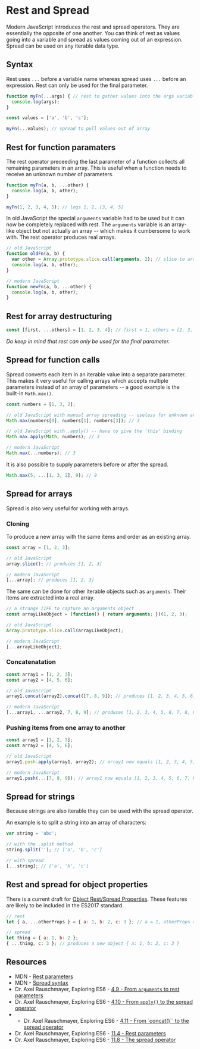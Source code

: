 # Rest and Spread

Modern JavaScript introduces the rest and spread operators.
They are essentially the opposite of one another.
You can think of rest as values going into a variable and spread as values coming out of an expression.
Spread can be used on any iterable data type.

## Syntax

Rest uses `...` before a variable name whereas spread uses `...` before an expression.
Rest can only be used for the final parameter.

```javascript
function myFn(...args) { // rest to gather values into the args variable
  console.log(args);
}

const values = ['a', 'b', 'c'];

myFn(...values); // spread to pull values out of array
```

## Rest for function paramaters

The rest operator preceeding the last parameter of a function collects all remaining parameters in an array.
This is useful when a function needs to receive an unknown number of parameters.

```javascript
function myFn(a, b, ...other) {
  console.log(a, b, other);
}

myFn(1, 2, 3, 4, 5); // logs 1, 2, [3, 4, 5]
```

In old JavaScript the special `arguments` variable had to be used but it can now be completely replaced with rest.
The `arguments` variable is an array-like object but not actually an array -- which makes it cumbersome to work with.
The rest operator produces real arrays.

```javascript
// old JavaScript
function oldFn(a, b) {
  var other = Array.prototype.slice.call(arguments, 2); // slice to array of remaining parameters
  console.log(a, b, other);
}

// modern JavaScript
function newFn(a, b, ...other) {
  console.log(a, b, other);
}
```

## Rest for array destructuring

```javascript
const [first, ...others] = [1, 2, 3, 4]; // first = 1, others = [2, 3, 4]
```

_Do keep in mind that rest can only be used for the final parameter._

## Spread for function calls

Spread converts each item in an iterable value into a separate parameter.
This makes it very useful for calling arrays which accepts multiple parameters instead of an array of parameters -- a good example is the built-in `Math.max()`.

```javascript
const numbers = [1, 3, 2];

// old JavaScript with manual array spreading -- useless for unknown array length
Math.max(numbers[0], numbers[1], numbers[3]); // 3

// old JavaScript with .apply() -- have to give the 'this' binding
Math.max.apply(Math, numbers); // 3

// modern JavaScript
Math.max(...numbers); // 3
```

It is also possible to supply parameters before or after the spread.

```javascript
Math.max(5, ...[1, 3, 2], 9); // 9
```

## Spread for arrays

Spread is also very useful for working with arrays.

### Cloning

To produce a new array with the same items and order as an existing array.

```javascript
const array = [1, 2, 3];

// old JavaScript
array.slice(); // produces [1, 2, 3]

// modern JavaScript
[...array]; // produces [1, 2, 3]
```

The same can be done for other iterable objects such as `arguments`.
Their items are extracted into a real array.

```javascript
// a strange IIFE to capture an arguments object
const arrayLikeObject = (function() { return arguments; })(1, 2, 3);

// old JavaScript
Array.prototype.slice.call(arrayLikeObject);

// modern JavaScript
[...arrayLikeObject];
```

### Concatenatation

```javascript
const array1 = [1, 2, 3];
const array2 = [4, 5, 6];

// old JavaScript
array1.concat(array2).concat([7, 8, 9]); // produces [1, 2, 3, 4, 5, 6, 7, 8, 9]

// modern JavaScript
[...array1, ...array2, 7, 8, 9]; // produces [1, 2, 3, 4, 5, 6, 7, 8, 9]
```

### Pushing items from one array to another

```javascript
const array1 = [1, 2, 3];
const array2 = [4, 5, 6];

// old JavaScript
array1.push.apply(array1, array2); // array1 now equals [1, 2, 3, 4, 5, 6]

// modern JavaScript
array1.push(...[7, 8, 9]); // array1 now equals [1, 2, 3, 4, 5, 6, 7, 8, 9]
```

## Spread for strings

Because strings are also iterable they can be used with the spread operator.

An example is to split a string into an array of characters:

```javascript
var string = 'abc';

// with the .split method
string.split(''); // ['a', 'b', 'c']

// with spread
[...string]; // ['a', 'b', 'c']
```

## Rest and spread for object properties

There is a current draft for [Object Rest/Spread Properties](https://github.com/sebmarkbage/ecmascript-rest-spread).
These features are likely to be included in the ES2017 standard.

```javascript
// rest
let { a, ...otherProps } = { a: 1, b: 2, c: 3 }; // a = 1, otherProps = { b: 2, c: 3 }

// spread
let thing = { a: 1, b: 2 };
{ ...thing, c: 3 }; // produces a new object { a: 1, b: 2, c: 3 }
```

## Resources

* MDN - [Rest parameters](https://developer.mozilla.org/en-US/docs/Web/JavaScript/Reference/Functions/rest_parameters)
* MDN - [Spread syntax](https://developer.mozilla.org/en-US/docs/Web/JavaScript/Reference/Operators/Spread_operator)
* Dr. Axel Rauschmayer, Exploring ES6 - [4.9 - From `arguments` to rest parameters](http://exploringjs.com/es6/ch_core-features.html#_from-arguments-to-rest-parameters)
* Dr. Axel Rauschmayer, Exploring ES6 - [4.10 - From `apply()` to the spread operator](http://exploringjs.com/es6/ch_core-features.html#_from-apply-to-the-spread-operator-)
* * Dr. Axel Rauschmayer, Exploring ES6 - [4.11 - From `concat()`` to the spread operator](http://exploringjs.com/es6/ch_core-features.html#_from-concat-to-the-spread-operator-)
* Dr. Axel Rauschmayer, Exploring ES6 - [11.4 - Rest parameters](http://exploringjs.com/es6/ch_parameter-handling.html#sec_rest-parameters)
* Dr. Axel Rauschmayer, Exploring ES6 - [11.8 - The spread operator](http://exploringjs.com/es6/ch_parameter-handling.html#sec_spread-operator)
